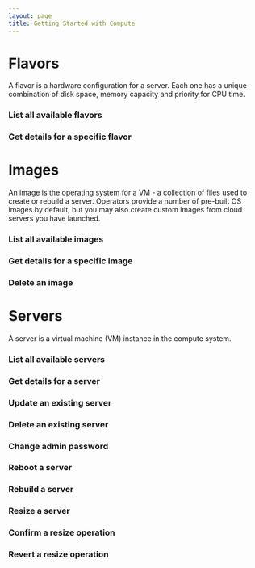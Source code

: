 ```yaml
---
layout: page
title: Getting Started with Compute
---
```


# Flavors

A flavor is a hardware configuration for a server. Each one has a unique
combination of disk space, memory capacity and priority for CPU time.

### List all available flavors

### Get details for a specific flavor

# Images

An image is the operating system for a VM - a collection of files used to
create or rebuild a server. Operators provide a number of pre-built OS images
by default, but you may also create custom images from cloud servers you have
launched.

### List all available images

### Get details for a specific image

### Delete an image

# Servers

A server is a virtual machine (VM) instance in the compute system.

### List all available servers



### Get details for a server

### Update an existing server

### Delete an existing server

### Change admin password

### Reboot a server

### Rebuild a server

### Resize a server

### Confirm a resize operation

### Revert a resize operation
